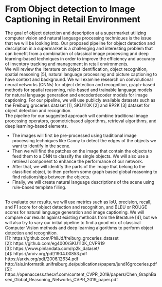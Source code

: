 # From Object detection to Image Captioning in Retail Environment
The goal of object detection and description at a supermarket utilizing computer vision and natural
language processing techniques is the issue that we will be looking into. Our proposed pipeline for object
detection and description in a supermarket is a challenging and interesting problem that can benefit from a
combination of classical image processing and deep learning-based techniques in order to improve the
efficiency and accuracy of inventory tracking and management in retail environments.
<br/>
We will review the literature on object identification, object recognition, spatial reasoning [5], natural
language processing and picture captioning to have context and background. We will examine research on
convolutional neural networks (CNNs) for object detection and recognition, graph-based methods for
spatial reasoning, rule-based and trainable language models for natural language generation and encoderdecoder models for image captioning.
For our pipeline, we will use publicly available datasets such as the Freiburg groceries dataset [1], SKU110K
[2] and RP2K [3] dataset for object detection and recognition.
<br/>
The pipeline for our suggested approach will combine traditional image processing operators, geometricbased algorithms, retrieval algorithms, and deep learning-based elements.
- The images will first be pre-processed using traditional image processing techniques like Canny to
detect the edges of the objects we want to identify in the scene.
- Then we will find the patches on the image that contain the objects to feed them to a CNN to
classify the single objects. We will also use a retrieval component to enhance the performance of
our network.
- After that, we will identify the parts of the image that belong to the classified object, to then
perform some graph based global reasoning to find relationships between the objects.
- Finally, we will create natural language descriptions of the scene using rule-based template filling.
<br/>
To evaluate our results, we will use metrics such as IoU, precision, recall, and F1 score for object detection
and recognition, and BLEU or ROUGE scores for natural language generation and image captioning. We will
compare our results against existing methods from the literature [4], but we will also try to vary our initial
pipeline to find a good mix of classical Computer Vision methods and deep learning algorithms to perform
object detection and recognition.<br/>
[1]: https://github.com/PhilJd/freiburg_groceries_dataset <br/>
[2]: https://github.com/eg4000/SKU110K_CVPR19 <br/>
[3]: https://www.pinlandata.com/rp2k_dataset/ <br/>
[4]: https://arxiv.org/pdf/1904.00853.pdf https://arxiv.org/pdf/2006.12634.pdf http://ais.informatik.unifreiburg.de/publications/papers/jund16groceries.pdf
[5]: https://openaccess.thecvf.com/content_CVPR_2019/papers/Chen_GraphBased_Global_Reasoning_Networks_CVPR_2019_paper.pdf
